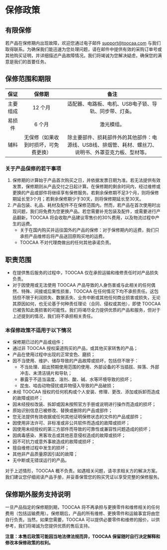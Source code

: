 # 保修政策

## **有限保修**
若产品在保修期内出现故障，欢迎您通过电子邮件 [support@toocaa.com](mailto:support@toocaa.com) 与我们取得联系。为确保我们能迅速为您处理问题，请在邮件中提供有效的采购订单号或其他购买证明，并详细描述产品故障情况。我们将竭诚为您解决疑虑，确保您的满意是我们的首要任务。

## **保修范围和期限**

| **保证** | **保修期** | **备注** |
| :---: | :---: | :---: |
| 主要组成 | 12 个月 | 适配器、电路板、电机、USB电子锁、导轨、同步带、灯条。 |
| 易损件 | 6 个月 | 激光模组。 |
| 辅料 | 无保修（如果收到时损坏，可免费更换） | 除主要部件、损耗部件外的其他部件：电源线、USB线、排烟管、耗材、螺丝刀、说明书、外罩亚克力板、型材等。 |

### **关于产品保修的若干事项**
1. 保修期的计算始于产品首次购买之日，并依据发票日期为准。若无法提供有效发票，保修期则从产品交付之日起计算。在保修期的剩余时间内，经过维修或更换的产品或部件将继续享有保修服务。若剩余保修期不足3个月，则将保修期延长至3个月；若剩余保修期少于30天，则将保修期延长至30天。
2. 产品包装、礼品、耗材及配件不在保修范围内。然而，若产品在首次使用时出现问题，我们将免费为您更换产品。若您需要补充包装及配件，或需要进行产品翻新，TOOCAA 将会收取产品建议零售价的30%费用，以及物流过程中产生的运费。
   - 关于在国内购买并运往国外的产品的保修：对于保修期内的运费，我们只承担产品维修后将产品送回原购买地的运费。
   - TOOCAA 不对代理商做出的任何其他承诺负责。

## **职责范围**
- 在提供售后服务的过程中，TOOCAA 仅在承担运输和维修责任时对产品损失负责。
- 对于因使用或无法使用 TOOCAA 产品导致的人身伤害或与此相关的任何偶然、特殊、间接或后果性损害，TOOCAA 在任何情况下均不承担责任。这包括但不限于利润损失、数据丢失、业务中断或其他任何商业损害或损失，无论其原因如何，也无论基于何种责任理论（合同、侵权或其他），即使 TOOCAA 已被告知此类损害的可能性。我们将竭尽全力提供优质的产品和服务，但对于上述提到的情况，我们将不承担相关责任。

### **本保修政策不适用于以下情况**
- 保修期已过的产品或组件；
- 通过非 TOOCAA 授权渠道购买的产品，或其他买家转售的产品；
- 产品在使用过程中出现的正常变色、磨损；
- 因不当使用、维护、储存导致的产品故障或损坏，包括但不限于：
  - 不当处理、超出预期使用范围的使用、外部设备的不当插拔、摔落、外部冲击、未清洁镜片和导轨；
  - 暴露于不适当温度、溶剂、酸、碱、水等环境导致的损坏；
  - 昆虫、啮齿动物侵扰或异物侵入导致的产品破损；
- 未经 TOOCAA 授权的任何机构或个人安装、修理、更改、添加或拆卸而造成的故障或损坏；
- 因未经授权改装、拆卸或因未按照官方手册或说明进行操作而造成的损坏；
- 原始识别信息已被修改、替换或删除的产品或部件；
- 您无法提供有效收据或任何其他证明保修状态的文件的产品或部件；
- 因使用非法许可、非标准或非公共软件而造成的故障或损坏；
- 因使用未经授权的第三方部件而导致的可靠性或兼容性问题造成的损坏；
- 因病毒感染、黑客攻击或其他恶意侵权造成的故障或损坏；
- 因不可抗力或意外事故造成的故障或损坏；
- 擅自维修过程中发生的损坏；
- 其他非产品质量原因引起的故障；
- 无中断或无错误运行的产品。

对于上述情形，TOOCAA 概不负责。如遇相关问题，请寻求相关方的解决方案。我们建议您仔细阅读产品手册，并妥善保管您的购买凭证以享受完整的保修服务。

## **保修期外服务支持说明**
一旦产品指定的保修期到期，TOOCAA 将不再承担与更换零件和维修相关的任何费用（包括运输费用）。保修期后，产品的所有维修、更换零件和运输事宜将由您自行负责。当然，如果您需要，TOOCAA 可以提供必要零件和维修的报价，以供参考，我们将竭诚为您提供优质的售后支持。

**注意：本售后政策可能因当地法律法规而异，TOOCAA 保留随时自行决定解释和修改本保修政策的权利。**
